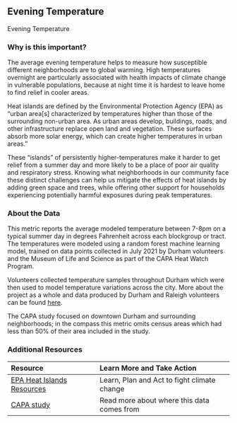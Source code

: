 ## Evening Temperature
Evening Temperature

### Why is this important?
The average evening temperature helps to measure how susceptible different neighborhoods are to global warming. High temperatures overnight are particularly associated with health impacts of climate change in vulnerable populations, because at night time it is hardest to leave home to find relief in cooler areas.

Heat islands are defined by the Environmental Protection Agency (EPA) as “urban area[s] characterized by temperatures higher than those of the surrounding non-urban area. As urban areas develop, buildings, roads, and other infrastructure replace open land and vegetation. These surfaces absorb more solar energy, which can create higher temperatures in urban areas.”

These “islands” of persistently higher-temperatures make it harder to get relief from a summer day and more likely to be a place of poor air quality and respiratory stress. Knowing what neighborhoods in our community face these distinct challenges can help us mitigate the effects of heat islands by adding green space and trees, while offering other support for households experiencing potentially harmful exposures during peak temperatures.

### About the Data
This metric reports the average modeled temperature between 7-8pm on a typical summer day in degrees Fahrenheit across each blockgroup or tract. The temperatures were modeled using a random forest machine learning model, trained on data points collected in July 2021 by Durham volunteers and the Museum of Life and Science as part of the CAPA Heat Watch Program.

Volunteers collected temperature samples throughout Durham which were then used to model temperature variations across the city. More about the project as a whole and data produced by Durham and Raleigh volunteers can be found [here](https://osf.io/4tkvs/).

The CAPA study focused on downtown Durham and surrounding neighborhoods; in the compass this metric omits census areas which had less than 50% of their area included in the study.

### Additional Resources
| Resource                                                      | Learn More and Take Action | 
|:--------------------------------------------------------------| :--- |
| [EPA Heat Islands Resources](https://www.epa.gov/heatislands) | Learn, Plan and Act to fight climate change |
| [CAPA study](https://osf.io/4tkvs/) | Read more about where this data comes from |
